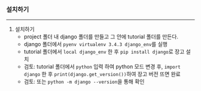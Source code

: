 ### 설치하기
---

1. 설치하기
	- project 폴더 내 django 폴더를 만들고 그 안에 tutorial 폴더를 만든다.
	- django 폴더에서 `pyenv virtualenv 3.4.3 django_env`를 실행
	- tutorial 폴더에서 `local django_env` 한 후 `pip install django`로 장고 설치
	- 검토: tutorial 폴더에서 `python` 입력 하여 python 모드 변경 후, `import django` 한 후 `print(django.get_version())`하여 장고 버전 뜨면 완료
	- 검토: 또는 `python -m django --version`을 통해 확인